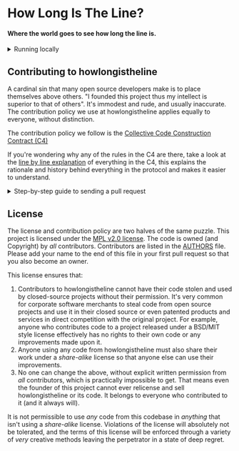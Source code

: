 # How Long Is The Line?
#### Where the world goes to see how long the line is.

<details>
  <summary>Running locally</summary>
<p>

#### Install Meteor   
```
curl https://install.meteor.com/ | sh
```

#### Clone repository    
```
git clone https://github.com/howlongistheline/howlongistheline.org.git
```

Note: if you want to edit things and send a pull request you should _fork_ this project on Github first and clone _your_ fork instead of https://github.com/howlongistheline/howlongistheline.org.git.

#### Install Dependencies   
```
meteor npm install
```

#### Run meteor
meteor run

#### Insert the database if running locally (never for production)
Run this from within the project directory while Meteor is running (it must be running to serve the local MongoDB instance):
```
cd ..
tar -xvf howlongistheline.org/mongodump.tar.gz
mongorestore -h 127.0.0.1 --port 3001 -d meteor dump/meteor
```   
(You will need [Mongo](https://docs.mongodb.com/manual/installation/) to be installed on your system).

If you already have the database but want to update it to the latest version, do a `meteor reset` from within the project directory before running the above, otherwise you will recieve `duplicate key error` errors.

#### Mongo errors   
If Mongo exists with status 1:
Quick fix: `export LC_ALL=C`   
Proper fix: something is wrong with your OS locales, good luck.

#### Meteor errors
If you do a `git pull` and Meteor doesn't start, the first thing to do is run `meteor npm install` as there may be package updates.

</p>
</details>    


## Contributing to howlongistheline    
A cardinal sin that many open source developers make is to place themselves above others. "I founded this project thus my intellect is superior to that of others". It's immodest and rude, and usually inaccurate. The contribution policy we use at howlongistheline applies equally to everyone, without distinction.    

The contribution policy we follow is the [Collective Code Construction Contract (C4)](http://socialarchitecture.science/c4/)    

If you're wondering why any of the rules in the C4 are there, take a look at the [line by line explanation](http://socialarchitecture.science/c4-deep/) of everything in the C4, this explains the rationale and history behind everything in the protocol and makes it easier to understand.

<details>
  <summary>Step-by-step guide to sending a pull request</summary>
<p>

0. Read the [contribution protocol](http://socialarchitecture.science/c4/) and the [line by line explanation](http://socialarchitecture.science/c4-deep/) of the protocol.
1. Fork this github repository under your own github account.
2. Clone _your_ fork locally on your development machine.
3. Choose _one_ problem to solve. If you aren't solving a problem that's already in the issue tracker you should describe the problem there (and your idea of the solution) first to see if anyone else has something to say about it (maybe someone is already working on a solution, or maybe you're doing somthing wrong).

**It is important to claim the issue you want to work on so that others don't work on the same thing. Make a comment in the issue: `I'm claiming this issue` before you start working on the issue, even if it is your own.**

If at some point you want to abandon the issue and let someone else have a go, let people know by commenting on the issue.

4. Add the howlongistheline repository as an upstream source and pull any changes:
```
@: git remote add upstream git://github.com/howlongistheline/howlongistheline //only needs to be done once
@: git checkout master //just to make sure you're on the correct branch
@: git pull upstream master //this grabs any code that has changed, you want to be working on the latest 'version'
@: git push //update your remote fork with the changes you just pulled from upstream master
```
5. Create a local branch on your machine `git checkout -b branch_name` (it's usually a good idea to call the branch something that describes the problem you are solving). _Never_ develop on the `master` branch, as the `master` branch is exclusively used to accept incoming changes from `upstream:master` and you'll run into problems if you try to use it for anything else.
6. Solve the problem in the absolute most simple and fastest possible way with the smallest number of changes humanly possible. Tell other people what you're doing by putting _very clear and descriptive comments in your code every 2-3 lines_.    
Add your name to the AUTHORS file so that you become a part owner of howlongistheline.    
7. Commit your changes to your own fork:
Before you commit changes, you should check if you are working on the latest version (again). Go to the github website and open _your_ fork of howlongistheline, it should say _This branch is even with howlongistheline:master._    
If **not**, you need to pull the latest changes from the upstream howlongistheline repository and replay your changes on top of the latest version:
```
@: git stash //save your work locally
@: git checkout master
@: git pull upstream master
@: git push
@: git checkout -b branch_name_stash
@: git stash pop //this will _replay_ your work on the new local branch which is now fully up to date with the howlongistheline repository
```

Note: after running `git stash pop` you should run Meteor and look over your code again and check that everything still works as sometimes a file you worked on was changed in the meantime.

Now you can add your changes:   
```
@: git add changed_file.js //repeat for each file you changed. If you use -A to add everything, make sure you have your IDE stuff and local linting config etc in .gitignore, we don't want that in the repo.
```

And then commit your changes:
```
@: git commit -m 'problem: <70 characters describing the problem //do not close the '', press ENTER two (2) times
>
>solution: short description of how you solved the problem.' //Now you can close the ''. Be sure to mention the issue number if there is one (e.g. #6)    
@: git push //this will send your changes to _your_ fork on Github
```    
8. Go to your fork on Github and select the branch you just worked on. Click "pull request" to send a pull request back to the master branch of the howlongistheline repository.
9. Send the pull request, be sure to mention the issue number with a # symbol at the front (e.g. #1014).  
10. Go back to the issue, and make a comment:
  ```
    Done in #(PR_NUMBER)
  ```

  Your change will be pushed to production, usually within a few hours. Everyone can then test your solution and whoever opened the issue can close it if it solves the problem.

#### What happens after I send a pull request?    
If your pull request contains a correct patch (read the C4) a maintainer will merge it.
If you want to work on another problem while you are waiting for it to merge simply repeat the above steps starting at:
```
@: git checkout master
```

#### Tests
Tests are not yet implemented, feel free to add tests if you wish. This will prevent others from breaking your changes later.

</p>
</details>    


## License
The license and contribution policy are two halves of the same puzzle. This project is licensed under the [MPL v2.0 license](LICENSE). The code is owned (and Copyright) by _all_ contributors. Contributors are listed in the [AUTHORS](AUTHORS) file. Please add your name to the end of this file in your first pull request so that you also become an owner.

This license ensures that:
1. Contributors to howlongistheline cannot have their code stolen and used by closed-source projects without their permission. It's very common for corporate software merchants to steal code from open source projects and use it in their closed source or even patented products and services in direct competition with the original project. For example, anyone who contributes code to a project released under a BSD/MIT style license effectively has no rights to their own code or any improvements made upon it.
2. Anyone using any code from howlongistheline must also share their work under a _share-alike_ license so that anyone else can use their improvements.
3. No one can change the above, without explicit written permission from _all_ contributors, which is practically impossible to get. That means even the founder of this project cannot ever relicense and sell howlongistheline or its code. It belongs to everyone who contributed to it (and it always will).

It is not permissible to use _any_ code from this codebase in _anything_ that isn't using a _share-alike_ license. Violations of the license will absolutely not be tolerated, and the terms of this license will be enforced through a variety of _very_ creative methods leaving the perpetrator in a state of deep regret.
